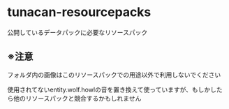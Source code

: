 # tunacan-resourcepacks
公開しているデータパックに必要なリソースパック

## ※注意
フォルダ内の画像はこのリソースパックでの用途以外で利用しないでください

使用されてないentity.wolf.howlの音を置き換えて使っていますが、もしかしたら他のリソースパックと競合するかもしれません
